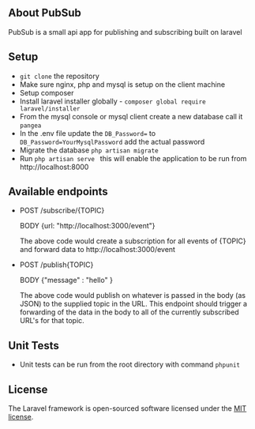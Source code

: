 
## About PubSub

PubSub is a small api app for publishing and subscribing built on laravel

## Setup

- ```git clone``` the repository
- Make sure nginx, php and mysql is setup on the client machine
- Setup composer
- Install laravel installer globally - ```composer global require laravel/installer```
- From the mysql console or mysql client create a new database call it ``pangea``
- In the .env file update the ``DB_Password=`` to ``DB_Password=YourMysqlPassword`` add the actual password
- Migrate the database ```php artisan migrate```
- Run ```php artisan serve ``` this will enable the application to be run from http://localhost:8000

## Available endpoints

- POST /subscribe/{TOPIC}

    BODY {url: "http://localhost:3000/event"}
    
    The above code would create a subscription for all events of {TOPIC} and forward data to http://localhost:3000/event
- POST /publish{TOPIC}

    BODY {"message" : "hello" }
    
    The above code would publish on whatever is passed in the body (as JSON) to the supplied topic in the URL. This endpoint should trigger a forwarding of the data in the body to all of the currently subscribed URL's for that topic.

## Unit Tests
- Unit tests can be run from the root directory with command ```phpunit```
## License

The Laravel framework is open-sourced software licensed under the [MIT license](https://opensource.org/licenses/MIT).
